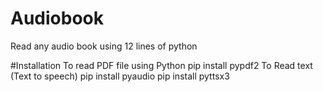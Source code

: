 # Audiobook
Read any audio book using 12 lines of python

#Installation
To read PDF file using Python pip install pypdf2 
To Read text (Text to speech) pip install pyaudio pip install pyttsx3
